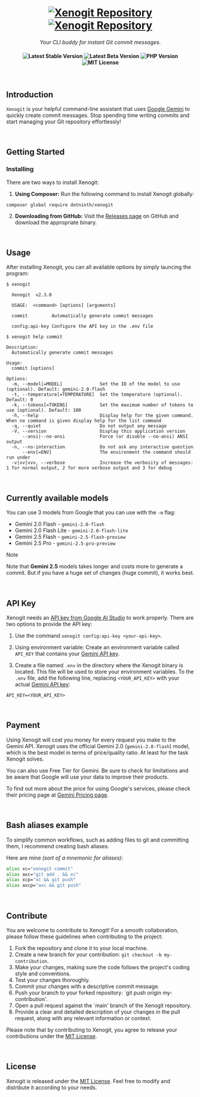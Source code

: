 <h1 align="center">
    <a href="https://github.com/dotninth/xenogit/#gh-light-mode-only">
        <img src="./.github/assets/xenogit-logo-light.svg" alt="Xenogit Repository">
    </a>
    <a href="https://github.com/dotninth/xenogit/#gh-dark-mode-only">
        <img src="./.github/assets/xenogit-logo-dark.svg" alt="Xenogit Repository">
    </a>
</h1>

<p align="center">
    <i align="center">Your CLI buddy for instant Git commit messages.</i>
</p>

<h4 align="center">
    <img src="https://img.shields.io/badge/v2.3.0-stable?style=for-the-badge&color=C9CBFF&labelColor=302D41&label=stable" alt="Latest Stable Version">
    <img src="https://img.shields.io/badge/v2.3.0-beta?style=for-the-badge&color=f5a97f&labelColor=302D41&label=beta" alt="Latest Beta Version">
    <img src="https://img.shields.io/badge/8.2-php_version?style=for-the-badge&color=89dceb&labelColor=302D41&label=php" alt="PHP Version">
    <img src="https://img.shields.io/badge/MIT-license?style=for-the-badge&color=cba6f7&labelColor=302D41&label=license" alt="MIT License">
</h4>

<br />

## Introduction

`Xenogit` is your helpful command-line assistant that uses [Google Gemini](https://deepmind.google/technologies/gemini/) to quickly create commit messages.
Stop spending time writing commits and start managing your Git repository effortlessly!

<br />

## ️Getting Started

### Installing

There are two ways to install Xenogit:

1. **Using Composer:** Run the following command to install Xenogit globally:

```shell
composer global require dotninth/xenogit
```

2. **Downloading from GitHub:** Visit the [Releases page](https://github.com/dotninth/xenogit/releases) on GitHub and download the appropriate binary.

<br />

## Usage

After installing Xenogit, you can all available options by simply launcing the program:

```shell
$ xenogit

  Xenogit  v2.3.0

  USAGE:  <command> [options] [arguments]

  commit         Automatically generate commit messages

  config:api-key Configure the API key in the .env file
```

```shell
$ xenogit help commit

Description:
  Automatically generate commit messages

Usage:
  commit [options]

Options:
  -m, --model[=MODEL]              Set the ID of the model to use (optional). Default: gemini-2.0-flash
  -t, --temperature[=TEMPERATURE]  Set the temperature (optional). Default: 0
  -k, --tokens[=TOKENS]            Set the maximum number of tokens to use (optional). Default: 100
  -h, --help                       Display help for the given command. When no command is given display help for the list command
  -q, --quiet                      Do not output any message
  -V, --version                    Display this application version
      --ansi|--no-ansi             Force (or disable --no-ansi) ANSI output
  -n, --no-interaction             Do not ask any interactive question
      --env[=ENV]                  The environment the command should run under
  -v|vv|vvv, --verbose             Increase the verbosity of messages: 1 for normal output, 2 for more verbose output and 3 for debug
```

<br />

## Currently available models

You can use 3 models from Google that you can use with the `-m` flag:

- Gemini 2.0 Flash - `gemini-2.0-flash`
- Gemini 2.0 Flash Lite - `gemini-2.0-flash-lite`
- Gemini 2.5 Flash - `gemini-2.5-flash-preview`
- Gemini 2.5 Pro - `gemini-2.5-pro-preview`

> [!NOTE]
> Note that **Gemini 2.5** models takes longer and costs more to generate a commit. But if you have a huge set of changes (huge commit), it works best.

<br />

## API Key

Xenogit needs an [API key from Google AI Studio](https://aistudio.google.com/apikey) to work properly. There are two options to provide the API key:

1. Use the command `xenogit config:api-key <your-api-key>`.

2. Using environment variable: Create an environment variable called `API_KEY` that contains your [Gemini API key](https://aistudio.google.com/apikey).

3. Create a file named `.env` in the directory where the Xenogit binary is located. This file will be used to store your environment variables. To the `.env` file, add the following line, replacing `<YOUR_API_KEY>` with your actual [Gemini API key](https://aistudio.google.com/apikey):

```shell
API_KEY=<YOUR_API_KEY>
```

<br />

## Payment

Using Xenogit will cost you money for every request you make to the Gemini API. Xenogit uses the official Gemini 2.0 (`gemini-2.0-flash`) model, which is the best model in terms of price/quality ratio. At least for the task Xenogit solves.

You can also use Free Tier for Gemini. Be sure to check for limitations and be aware that Google will use your data to improve their products.

To find out more about the price for using Google's services, please check their pricing page at [Gemini Pricing page](https://ai.google.dev/gemini-api/docs/pricing).

<br />

## Bash aliases example

To simplify common workflows, such as adding files to git and committing them, I recommend creating bash aliases.

Here are mine _(sort of a mnemonic for aliases)_:

```zsh
alias xc="xenogit commit"
alias axc="git add . && xc"
alias xcp="xc && git push"
alias axcp="axc && git push"
```

<br />

## Contribute

You are welcome to contribute to Xenogit! For a smooth collaboration, please follow these guidelines when contributing to the project:

1. Fork the repository and clone it to your local machine.
2. Create a new branch for your contribution: `git checkout -b my-contribution`.
3. Make your changes, making sure the code follows the project's coding style and conventions.
4. Test your changes thoroughly.
5. Commit your changes with a descriptive commit message.
6. Push your branch to your forked repository: `git push origin my-contribution'.
7. Open a pull request against the `main' branch of the Xenogit repository.
8. Provide a clear and detailed description of your changes in the pull request, along with any relevant information or context.

Please note that by contributing to Xenogit, you agree to release your contributions under the [MIT License](LICENSE.md).

<br />

## License

Xenogit is released under the [MIT License](LICENSE.md). Feel free to modify and distribute it according to your needs.
